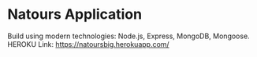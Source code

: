 # Natours Application

Build using modern technologies: Node.js, Express, MongoDB, Mongoose.
HEROKU Link: https://natoursbig.herokuapp.com/

